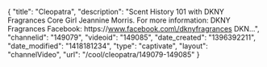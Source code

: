 {
    "title": "Cleopatra",
    "description": "Scent History 101 with DKNY Fragrances Core Girl Jeannine Morris. For more information: DKNY Fragrances Facebook: https:\/\/www.facebook.com\/dknyfragrances DKN...",
    "channelid": "149079",
    "videoid": "149085",
    "date_created": "1396392211",
    "date_modified": "1418181234",
    "type": "captivate",
    "layout": "channelVideo",
    "url": "\/cool\/cleopatra\/149079-149085"
}